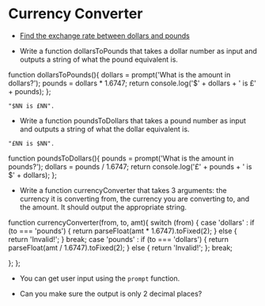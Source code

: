 # Currency Converter

* [Find the exchange rate between dollars and pounds](http://www.bloomberg.com/quote/GBPUSD:CUR)

* Write a function dollarsToPounds that takes a dollar number as input and outputs a string of what the pound equivalent is.

function dollarsToPounds(){
  dollars = prompt('What is the amount in dollars?');
  pounds = dollars * 1.6747;
  return console.log('$' + dollars + ' is £' + pounds);
};

`"$NN is £NN".`

* Write a function poundsToDollars that takes a pound number as input and outputs a string of what the dollar equivalent is.

`"£NN is $NN".`

function poundsToDollars(){
  pounds = prompt('What is the amount in pounds?');
  dollars = pounds / 1.6747;
  return console.log('£' + pounds + ' is $' + dollars);
};

* Write a function currencyConverter that takes 3 arguments: the currency it is converting from, the currency you are converting to, and the amount. It should output the appropriate string.

function currencyConverter(from, to, amt){
  switch (from) {
    case 'dollars' :
      if (to === 'pounds') {
        return parseFloat(amt * 1.6747).toFixed(2);
    } else {
        return 'Invalid!';
    }
    break;
    case 'pounds' :
    if (to === 'dollars') {
      return parseFloat(amt / 1.6747).toFixed(2);
    } else {
    return 'Invalid!';
    };
    break;

  };
};

* You can get user input using the `prompt` function.

* Can you make sure the output is only 2 decimal places?
